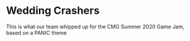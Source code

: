 # Wedding Crashers
This is what our team whipped up for the CMG Summer 2020 Game Jam, based on a PANIC theme
